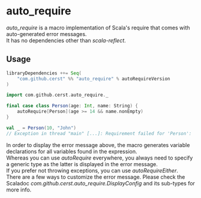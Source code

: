 # auto_require

_auto\_require_ is a macro implementation of Scala's require that comes with auto-generated error messages.  
It has no dependencies other than _scala-reflect_.

## Usage

```scala
libraryDependencies ++= Seq(
    "com.github.cerst" %% "auto_require" % autoRequireVersion
)
```

````scala
import com.github.cerst.auto_require._

final case class Person(age: Int, name: String) {
    autoRequire[Person](age >= 14 && name.nonEmpty)
}

val _ = Person(10, "John")
// Exception in thread "main" [...]: Requirement failed for 'Person': 'Person.this.age >= 14 && scala.Predef.augmentString(Person.this.name).nonEmpty' {Person.this.age = 10, scala.Predef.augmentString(Person.this.name).nonEmpty = true}
````

In order to display the error message above, the macro generates variable declarations for all variables found in the expression.     
Whereas you can use _autoRequire_ everywhere, you always need to specify a generic type as the latter is displayed in the error message.   
If you prefer not throwing exceptions, you can use _autoRequireEither_.  
There are a few ways to customize the error message. Please check the Scaladoc _com.github.cerst.auto_require.DisplayConfig_
and its sub-types for more info.

